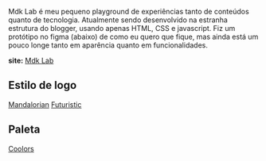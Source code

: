 Mdk Lab é meu pequeno playground de experiências tanto de conteúdos quanto de tecnologia. Atualmente sendo desenvolvido na estranha estrutura do blogger, usando apenas HTML, CSS e javascript. Fiz um protótipo no figma (abaixo) de como eu quero que fique, mas ainda está um pouco longe tanto em aparência quanto em funcionalidades.

**site:** [Mdk Lab](www.mdklab.com.br)


## Estilo de logo
[Mandalorian](https://fontmeme.com/the-mandalorian-font/)
[Futuristic](https://fontmeme.com/futuristic-fonts/)

## Paleta
[Coolors](https://coolors.co/272635-eeebd0-f77f00-ff47bb-6f48a3-941b0c)